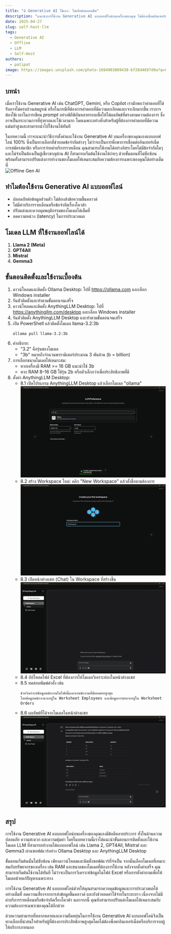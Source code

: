 ```yaml
---
title: "มี Generative AI ใช้เอง: ไม่เสียตังตลอดชีพ"
description: "แนะนำการใช้งาน Generative AI แบบออฟไลน์บนเครื่องของคุณ ไม่ต้องเชื่อมอินเทอร์เน็ตหรือมีเงื่อนไขใดๆ"
date: 2025-04-27
slug: self-host-llm
tags:
  - Generative AI
  - Offline
  - LLM
  - Self-Host
authors:
  - patipat
image: https://images.unsplash.com/photo-1694903089438-bf28d4697d9a?q=80&w=2664&auto=format&fit=crop&ixlib=rb-4.0.3&ixid=M3wxMjA3fDB8MHxwaG90by1wYWdlfHx8fGVufDB8fHx8fA%3D%3D
---
```


## บทนำ

เมื่อเราใช้งาน Generative AI เช่น ChatGPT, Gemini, หรือ Copilot เรามักพบว่าคำตอบที่ได้รับอาจไม่ครบถ้วนสมบูรณ์ หรือในกรณีที่ต้องการคำตอบที่มีความละเอียดและเจาะลึกมากขึ้น เราอาจต้องใช้เวลาในการเขียน _prompt_ อย่างพิถีพิถันหลายรอบเพื่อให้ได้ผลลัพธ์ที่ตรงตามความต้องการ ซึ่งอาจเป็นกระบวนการที่ยุ่งยากและใช้เวลามาก โดยเฉพาะอย่างยิ่งสำหรับผู้ที่ต้องการคำตอบที่มีความแม่นยำสูงและสามารถนำไปใช้งานได้ทันที  

ในบทความนี้ เราจะแนะนำวิธีการตั้งค่าและใช้งาน Generative AI บนเครื่องของคุณเองแบบออฟไลน์ 100% ซึ่งเป็นทางเลือกที่ช่วยลดข้อจำกัดต่างๆ ไม่ว่าจะเป็นการพึ่งพาการเชื่อมต่ออินเทอร์เน็ต การสมัครสมาชิก หรือการจ่ายค่าบริการรายเดือน คุณสามารถใช้งานได้อย่างอิสระโดยไม่มีข้อจำกัดใดๆ และไม่จำเป็นต้องเป็นผู้เชี่ยวชาญด้าน AI ก็สามารถเริ่มต้นใช้งานได้ง่ายๆ ด้วยขั้นตอนที่ไม่ซับซ้อน พร้อมทั้งสามารถปรับแต่งการทำงานของโมเดลให้เหมาะสมกับความต้องการเฉพาะของคุณได้อย่างเต็มที่  
![Offline Gen AI](https://images.unsplash.com/photo-1694903089438-bf28d4697d9a?q=80&w=2664&auto=format&fit=crop&ixlib=rb-4.0.3&ixid=M3wxMjA3fDB8MHxwaG90by1wYWdlfHx8fGVufDB8fHx8fA%3D%3D)
<!-- truncate -->
## ทำไมต้องใช้งาน Generative AI แบบออฟไลน์

- ปลอดภัยต่อข้อมูลส่วนตัว ไม่ต้องส่งข้อความขึ้นคลาวด์  
- ไม่มีค่าบริการรายเดือนหรือข้อจำกัดเรื่องโควต้า  
- ปรับแต่งและควบคุมพฤติกรรมของโมเดลได้เต็มที่  
- ลดความหน่วง (latency) ในการประมวลผล  

## โมเดล LLM ที่ใช้งานออฟไลน์ได้

1. **Llama 2 (Meta)**  
2. **GPT4All**  
3. **Mistral**  
4. **Gemma3**  


## ขั้นตอนติดตั้งและใช้งานเบื้องต้น

1. ดาวน์โหลดและติดตั้ง Ollama Desktop: ไปที่ https://ollama.com และเลือก Windows installer  
2. รันตัวติดตั้งและทำตามขั้นตอนจนเสร็จ  
3. ดาวน์โหลดและติดตั้ง AnythingLLM Desktop: ไปที่ https://anythingllm.com/desktop และเลือก Windows installer  
4. รันตัวติดตั้ง AnythingLLM Desktop และทำตามขั้นตอนจนเสร็จ  
5. เปิด PowerShell แล้วติดตั้งโมเดล llama-3.2:3b  
   ```bash
   ollama pull llama-3.2:3b
   ```  
6. คำอธิบาย:  
   - "3.2" คือรุ่นของโมเดล  
   - "3b" หมายถึงจำนวนพารามิเตอร์ประมาณ 3 พันล้าน (b = billion)  
7. การเลือกขนาดโมเดลให้เหมาะสม:  
   - หากเครื่องมี RAM >= 16 GB แนะนำใช้ 3b  
   - หาก RAM 8–16 GB ใช้รุ่น 2b หรือตัวเล็กกว่าเพื่อประสิทธิภาพที่ดี  
8. ตั้งค่า AnythingLLM Desktop:  
    - 8.1 เปิดโปรแกรม AnythingLLM Desktop แล้วเลือกโมเดล "ollama"  
      ![เลือกโมเดล ollama](./genai/local-llm/anything-llm-select-model.png)  
    - 8.2 สร้าง Workspace ใหม่: คลิก "New Workspace" แล้วตั้งชื่อตามต้องการ  
      ![สร้าง Workspace](./genai/local-llm/anything-llm-create-workspace.png)  
    - 8.3 เปิดหน้าต่างแชท (Chat) ใน Workspace ที่สร้างขึ้น  
      ![หน้าต่าง Chat](./genai/local-llm/start-chat.png)  
    - 8.4 อัปโหลดไฟล์ Excel ที่ต้องการให้โมเดลวิเคราะห์ลงในหน้าต่างแชท  
    - 8.5 ทดสอบพิมพ์คำสั่ง เช่น  
      ```text
      ช่วยวิเคราะห์ข้อมูลพนักงานในไฟล์นี้และหาพนักงานที่มียอดขายสูงสุด
      โดยข้อมูลพนักงานจะอยู่ใน Worksheet Employees และข้อมูลการขายจะอยู่ใน Worksheet Orders
      ```  
    - 8.6 ผลลัพธ์ที่ได้จากโมเดลในหน้าต่างแชท  
      ![คำตอบจากโมเดล](./genai/local-llm/chat-result.png)

## สรุป
การใช้งาน Generative AI แบบออฟไลน์บนเครื่องของคุณเองมีข้อดีหลายประการ ทั้งในด้านความปลอดภัย ความสะดวก และความคุ้มค่า โดยในบทความนี้เราได้แนะนำขั้นตอนการติดตั้งและใช้งานโมเดล LLM ที่สามารถทำงานได้แบบออฟไลน์ เช่น Llama 2, GPT4All, Mistral และ Gemma3 ผ่านซอฟต์แวร์อย่าง Ollama Desktop และ AnythingLLM Desktop

ขั้นตอนเริ่มต้นนั้นไม่ซับซ้อน เพียงดาวน์โหลดและติดตั้งซอฟต์แวร์ที่จำเป็น จากนั้นเลือกโมเดลที่เหมาะสมกับทรัพยากรของเครื่อง เช่น RAM และขนาดของโมเดลที่ต้องการใช้งาน หลังจากตั้งค่าเสร็จ คุณสามารถเริ่มต้นใช้งานได้ทันที ไม่ว่าจะเป็นการวิเคราะห์ข้อมูลในไฟล์ Excel หรือการตั้งคำถามเพื่อให้โมเดลช่วยแก้ปัญหาเฉพาะทาง

การใช้งาน Generative AI แบบออฟไลน์ช่วยให้คุณสามารถควบคุมข้อมูลและการประมวลผลได้อย่างเต็มที่ ลดความเสี่ยงจากการส่งข้อมูลขึ้นคลาวด์ และยังช่วยลดค่าใช้จ่ายในระยะยาว เนื่องจากไม่มีค่าบริการรายเดือนหรือข้อจำกัดเรื่องโควต้า นอกจากนี้ คุณยังสามารถปรับแต่งโมเดลให้เหมาะสมกับความต้องการเฉพาะของคุณได้อีกด้วย

ด้วยความสามารถที่หลากหลายและความยืดหยุ่นในการใช้งาน Generative AI แบบออฟไลน์จึงเป็นทางเลือกที่น่าสนใจสำหรับผู้ที่ต้องการประสิทธิภาพสูงสุดโดยไม่ต้องพึ่งพาอินเทอร์เน็ตหรือบริการจากผู้ให้บริการภายนอก